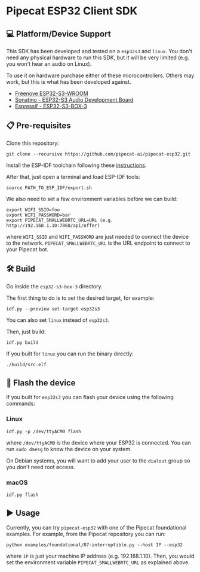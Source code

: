# Pipecat ESP32 Client SDK

## 💻 Platform/Device Support

This SDK has been developed and tested on a `esp32s3` and `linux`. You don't
need any physical hardware to run this SDK, but it will be very limited
(e.g. you won't hear an audio on Linux).

To use it on hardware purchase either of these microcontrollers. Others may
work, but this is what has been developed against.

* [Freenove ESP32-S3-WROOM](https://www.amazon.com/gp/product/B0BMQ8F7FN)
* [Sonatino - ESP32-S3 Audio Development Board](https://www.amazon.com/gp/product/B0BVY8RJNP)
* [Espressif - ESP32-S3-BOX-3](https://www.digikey.com/short/fb2vjrpn)

## 📋 Pre-requisites

Clone this repository:

```
git clone --recursive https://github.com/pipecat-ai/pipecat-esp32.git
```

Install the ESP-IDF toolchain following these
[instructions](https://docs.espressif.com/projects/esp-idf/en/stable/esp32/get-started/linux-macos-setup.html).

After that, just open a terminal and load ESP-IDF tools:

```
source PATH_TO_ESP_IDF/export.sh
```

We also need to set a few environment variables before we can build:

```
export WIFI_SSID=foo
export WIFI_PASSWORD=bar
export PIPECAT_SMALLWEBRTC_URL=URL (e.g. http://192.168.1.10:7860/api/offer)
```

where `WIFI_SSID` and `WIFI_PASSWORD` are just needed to connect the device to
the network. `PIPECAT_SMALLWEBRTC_URL` is the URL endpoint to connect to your
Pipecat bot.

## 🛠️ Build

Go inside the `esp32-s3-box-3` directory.

The first thing to do is to set the desired target, for example:

```
idf.py --preview set-target esp32s3
```

You can also set `linux` instead of `esp32s3`.

Then, just build:

```
idf.py build
```

If you built for `linux` you can run the binary directly:

```
./build/src.elf
```

## 🔌 Flash the device

If you built for `esp32s3` you can flash your device using the following commands:

### Linux

```
idf.py -p /dev/ttyACM0 flash
```

where `/dev/ttyACM0` is the device where your ESP32 is connected. You can run
`sudo dmesg` to know the device on your system.

On Debian systems, you will want to add your user to the `dialout` group so you
don't need root access.

### macOS

```
idf.py flash
```

## ▶️ Usage

Currently, you can try `pipecat-esp32` with one of the Pipecat foundational
examples. For example, from the Pipecat repository you can run:

```
python examples/foundational/07-interruptible.py --host IP --esp32
```

where `IP` is just your machine IP address (e.g. 192.168.1.10). Then, you would
set the environment variable `PIPECAT_SMALLWEBRTC_URL` as explained above.
